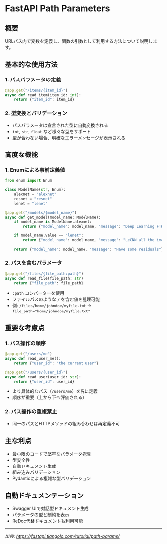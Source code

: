 # FastAPI Path Parameters

## 概要
URLパス内で変数を定義し、関数の引数として利用する方法について説明します。

## 基本的な使用方法

### 1. パスパラメータの定義
```python
@app.get("/items/{item_id}")
async def read_item(item_id: int):
    return {"item_id": item_id}
```

### 2. 型変換とバリデーション
- パスパラメータは宣言された型に自動変換される
- `int`, `str`, `float` など様々な型をサポート
- 型が合わない場合、明確なエラーメッセージが表示される

## 高度な機能

### 1. Enumによる事前定義値
```python
from enum import Enum

class ModelName(str, Enum):
    alexnet = "alexnet"
    resnet = "resnet"
    lenet = "lenet"

@app.get("/models/{model_name}")
async def get_model(model_name: ModelName):
    if model_name is ModelName.alexnet:
        return {"model_name": model_name, "message": "Deep Learning FTW!"}
    
    if model_name.value == "lenet":
        return {"model_name": model_name, "message": "LeCNN all the images"}
    
    return {"model_name": model_name, "message": "Have some residuals"}
```

### 2. パスを含むパラメータ
```python
@app.get("/files/{file_path:path}")
async def read_file(file_path: str):
    return {"file_path": file_path}
```
- `:path` コンバーターを使用
- ファイルパスのような `/` を含む値を処理可能
- 例: `/files/home/johndoe/myfile.txt` → `file_path="home/johndoe/myfile.txt"`

## 重要な考慮点

### 1. パス操作の順序
```python
@app.get("/users/me")
async def read_user_me():
    return {"user_id": "the current user"}

@app.get("/users/{user_id}")
async def read_user(user_id: str):
    return {"user_id": user_id}
```
- より具体的なパス（`/users/me`）を先に定義
- 順序が重要（上から下へ評価される）

### 2. パス操作の重複禁止
- 同一のパスとHTTPメソッドの組み合わせは再定義不可

## 主な利点
- 最小限のコードで堅牢なパラメータ処理
- 型安全性
- 自動ドキュメント生成
- 組み込みバリデーション
- Pydanticによる複雑な型バリデーション

## 自動ドキュメンテーション
- Swagger UIで対話型ドキュメント生成
- パラメータの型と制約を表示
- ReDoc代替ドキュメントも利用可能

---
*出典: https://fastapi.tiangolo.com/tutorial/path-params/*